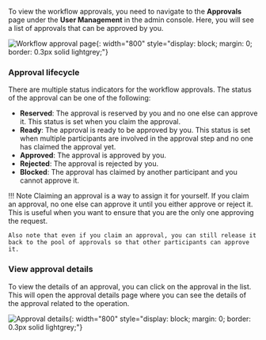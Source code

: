 To view the workflow approvals, you need to navigate to the **Approvals** page under the **User Management** in the admin console. Here, you will see a list of approvals that can be approved by you.

![Workflow approval page]({{base_path}}/assets/img/guides/workflows/workflow-approvals.png){: width="800" style="display: block; margin: 0; border: 0.3px solid lightgrey;"}

### Approval lifecycle
There are multiple status indicators for the workflow approvals. The status of the approval can be one of the following:

- **Reserved**: The approval is reserved by you and no one else can approve it. This status is set when you claim the approval.
- **Ready**: The approval is ready to be approved by you. This status is set when multiple participants are involved in the approval step and no one has claimed the approval yet.
- **Approved**: The approval is approved by you.
- **Rejected**: The approval is rejected by you.
- **Blocked**: The approval has claimed by another participant and you cannot approve it.

!!! Note
    Claiming an approval is a way to assign it for yourself. If you claim an approval, no one else can approve it until you either approve or reject it. This is useful when you want to ensure that you are the only one approving the request.

    Also note that even if you claim an approval, you can still release it back to the pool of approvals so that other participants can approve it.

### View approval details
To view the details of an approval, you can click on the approval in the list. This will open the approval details page where you can see the details of the approval related to the operation.

![Approval details]({{base_path}}/assets/img/guides/workflows/approval-details.png){: width="800" style="display: block; margin: 0; border: 0.3px solid lightgrey;"}